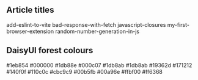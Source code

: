 ## Article titles

add-eslint-to-vite
bad-response-with-fetch
javascript-closures
my-first-browser-extension
random-number-generation-in-js

## DaisyUI forest colours

#1eb854
#000000
#1db88e
#000c07
#1db8ab
#1db8ab
#19362d
#171212
#140f0f
#110c0c
#cbc9c9
#00b5fb
#00a96e
#ffbf00
#ff6368

